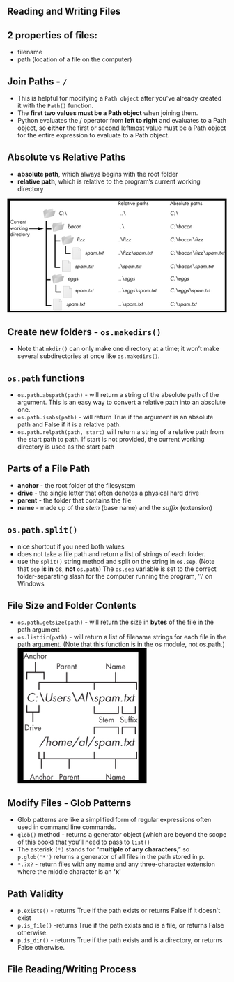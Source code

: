 ## Reading and Writing Files

## 2 properties of files:
- filename
- path (location of a file on the computer)

## Join Paths - ``/``
- This is helpful for modifying a
``Path object`` after you’ve already created it with the ``Path()`` function.
- The **first two values must be a Path object** when joining them.
- Python evaluates the / operator from **left to right** and evaluates to a Path object, so **either** the first or
second leftmost value must be a Path object for the entire expression to evaluate to a Path object.

## Absolute vs Relative Paths
- **absolute path**, which always begins with the root folder
- **relative path**, which is relative to the program’s current working directory

![](./images/image.png)

## Create new folders - ``os.makedirs()``

- Note that ``mkdir()`` can only make one directory at a time; it won’t make several subdirectories at once like ``os.makedirs()``.

## ``os.path`` functions
- ``os.path.abspath(path)`` - will return a string of the absolute path of the argument. This is an easy
way to convert a relative path into an absolute one.
- ``os.path.isabs(path)`` - will return True if the argument is an absolute path and False if it is a relative
path.
- ``os.path.relpath(path, start)`` will return a string of a relative path from the start path to path. If
start is not provided, the current working directory is used as the start path

## Parts of a File Path
- **anchor** - the root folder of the filesystem
- **drive** - the single letter that often denotes a physical hard drive
- **parent** - the folder that contains the file
- **name** - made up of the *stem* (base name) and the *suffix* (extension)

## ``os.path.split()``
- nice shortcut if you need both values
- does not take a file path and return a list of strings of each folder.
- use the ``split()`` string method and split on the string in ``os.sep``. (Note that ``sep`` **is in** os, **not** ``os.path``) The ``os.sep``
variable is set to the correct folder-separating slash for the computer running the program, '\\' on Windows

## File Size and Folder Contents
- ``os.path.getsize(path)`` - will return the size in **bytes** of the file in the path argument
- ``os.listdir(path)`` - will return a list of filename strings for each file in the path argument. (Note that
this function is in the os module, not os.path.)
![alt text](images/image2.png)


## Modify Files - Glob Patterns
- Glob patterns are like a
simplified form of regular expressions often used in command line commands.
- ``glob()`` method - returns a
generator object (which are beyond the scope of this book) that you’ll need to pass to ``list()``
- The asterisk ``(*)`` stands for “**multiple of any characters**,” so`` p.glob('*')`` returns a generator of all files in the
path stored in p.
- ``*.?x?`` - return files with any name and any three-character extension where the middle character is an **'x'**

## Path Validity
- ``p.exists()`` - returns True if the path exists or returns False if it doesn't exist
- ``p.is_file()`` -returns True if the path exists and is a file, or returns False otherwise.
- ``p.is_dir()`` - returns True if the path exists and is a directory, or returns False otherwise.

## File Reading/Writing Process